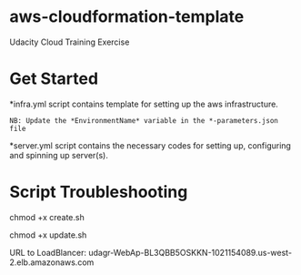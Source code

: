 # aws-cloudformation-template

Udacity Cloud Training Exercise

# Get Started
*infra.yml script contains template for setting up the aws infrastructure.

`NB: Update the *EnvironmentName* variable in the *-parameters.json file`

*server.yml script contains the necessary codes for setting up, configuring and spinning up server(s).

# Script Troubleshooting
chmod +x create.sh

chmod +x update.sh


URL to LoadBlancer: udagr-WebAp-BL3QBB5OSKKN-1021154089.us-west-2.elb.amazonaws.com